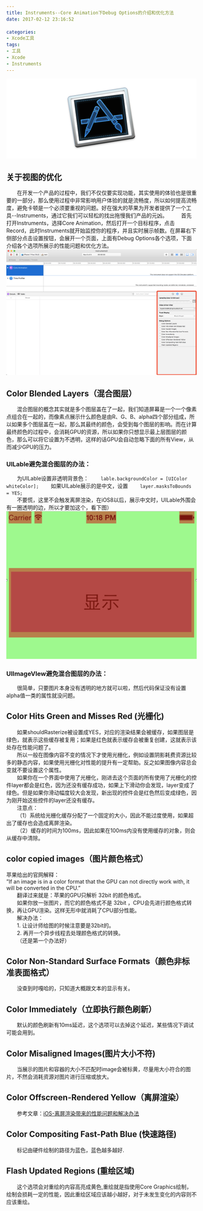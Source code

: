 ```yaml
---
title: Instruments--Core Animation下Debug Options的介绍和优化方法
date: 2017-02-12 23:16:52  

categories:
- Xcode工具
tags:
- 工具
- Xcode
- Instruments
---
```

![Instruments_Logo](https://raw.githubusercontent.com/ChiRenhua/Resource/master/WebImage/Instruments--Core%20Animation下Debug%20Options的介绍和优化方法/Instruments_Logo.png)  
## 关于视图的优化
&emsp;&emsp;在开发一个产品的过程中，我们不仅仅要实现功能，其实使用的体验也是很重要的一部分，那么使用过程中非常影响用户体验的就是流畅度，所以如何提高流畅度，避免卡顿是一个必须要重视的问题。好在强大的苹果为开发者提供了一个工具--Instruments，通过它我们可以轻松的找出拖慢我们产品的元凶。
&emsp;&emsp;
首先打开Instruments，选择Core Animation，然后打开一个目标程序，点击Record，此时Instruments就开始监控你的程序，并且实时展示帧数。在屏幕右下侧部分点击设置按钮，会展开一个页面，上面有Debug Options各个选项，下面介绍各个选项所展示的性能问题和优化方法。  
![Instruments_01](https://raw.githubusercontent.com/ChiRenhua/Resource/master/WebImage/Instruments--Core%20Animation下Debug%20Options的介绍和优化方法/Instruments_DebugOptions.png)  
## Color Blended Layers（混合图层）
&emsp;&emsp;混合图层的概念其实就是多个图层盖在了一起，我们知道屏幕是一个一个像素点组合在一起的，而像素点展示什么颜色是由R、G、B、alpha四个部分组成，所以如果多个图层盖在一起，那么其最终的颜色，会受到每个图层的影响。而在计算最终颜色的过程中，会消耗GPU的资源，所以如果你只想显示最上层图层的颜色，那么可以将它设置为不透明，这样的话GPU会自动忽略下面的所有View，从而减少GPU的压力。  
### UILable避免混合图层的办法：
&emsp;&emsp;为UILable设置非透明背景色：
&emsp;&emsp;``lable.backgroundColor = [UIColor whiteColor];``
&emsp;&emsp;如果UILable展示的是中文，设置  &emsp;&emsp;``layer.masksToBounds = YES;``  
&emsp;&emsp;不要慌，这里不会触发离屏渲染，在iOS8以后，展示中文时，UILable外围会有一圈透明的边，所以才要加这个，看下图）  
![Instruments_03](https://raw.githubusercontent.com/ChiRenhua/Resource/master/WebImage/Instruments--Core%20Animation下Debug%20Options的介绍和优化方法/Instruments_03.png)
### UIImageVIew避免混合图层的办法：
&emsp;&emsp;很简单，只要图片本身没有透明的地方就可以啦，然后代码保证没有设置alpha值一类的属性就没问题。  
## Color Hits Green and Misses Red (光栅化)  
&emsp;&emsp;如果shouldRasterize被设置成YES，对应的渲染结果会被缓存，如果图层是绿色，就表示这些缓存被复用；如果是红色就表示缓存会被重复创建，这就表示该处存在性能问题了。  
&emsp;&emsp;所以一般在图像内容不变的情况下才使用光栅化，例如设置阴影耗费资源比较多的静态内容，如果使用光栅化对性能的提升有一定帮助。反之如果图像内容总会变就不要设置这个属性。  
&emsp;&emsp;如果你在一个界面中使用了光栅化，刚进去这个页面的所有使用了光栅化的控件layer都会是红色，因为还没有缓存成功，如果上下滑动你会发现，layer变成了绿色。但是如果你滑动幅度较大会发现，新出现的控件会是红色然后变成绿色，因为刚开始这些控件的layer还没有缓存。  
&emsp;&emsp;注意点：  
&emsp;&emsp;（1）系统给光栅化缓存分配了一个固定的大小，因此不能过度使用，如果超出了缓存也会造成离屏渲染。  
&emsp;&emsp;（2）缓存的时间为100ms，因此如果在100ms内没有使用缓存的对象，则会从缓存中清除。  
## color copied images（图片颜色格式）
苹果给出的官网解释：  
”If an image is in a color format that the GPU can not directly work with, it will be converted in the CPU.”  
&emsp;&emsp;翻译过来就是：苹果的GPU只解析 32bit 的颜色格式。  
&emsp;&emsp;如果你放一张图片，而它的颜色格式不是 32bit ，CPU会先进行颜色格式转换，再让GPU渲染。这样无形中就消耗了CPU部分性能。  
&emsp;&emsp;解决办法：  
&emsp;&emsp;1. 让设计师给图的时候注意要是32bit的。  
&emsp;&emsp;2. 再开一个异步线程去处理颜色格式的转换。  
&emsp;&emsp;（还是第一个办法好）  
## Color Non-Standard Surface Formats（颜色非标准表面格式）
&emsp;&emsp;没查到时嘎哈的，只知道大概跟文本的显示有关。
## Color Immediately（立即执行颜色刷新）
&emsp;&emsp;默认的颜色刷新有10ms延迟，这个选项可以去掉这个延迟，某些情况下调试可能会用到。
## Color Misaligned Images(图片大小不符)
&emsp;&emsp;当展示的图片和容器的大小不匹配时image会被标黄，尽量用大小符合的图片，不然会消耗资源对图片进行压缩或放大。  
## Color Offscreen-Rendered Yellow（离屏渲染）
&emsp;&emsp;参考文章：[iOS-离屏渲染带来的性能问题和解决办法](https://chirenhua.github.io/2016/10/22/iOS-离屏渲染带来的性能问题和解决办法/)
## Color Compositing Fast-Path Blue (快速路径)
&emsp;&emsp;标记由硬件绘制的路径为蓝色，蓝色越多越好.
## Flash Updated Regions (重绘区域)
&emsp;&emsp;这个选项会对重绘的内容高亮成黄色,重绘就是指使用Core Graphics绘制，绘制会损耗一定的性能，因此重绘区域应该越小越好，对于未发生变化的内容则不应该重绘。